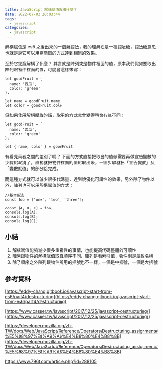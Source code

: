 ```yaml
---
title: JavaScript 解構賦值解構什麼？
date: 2022-07-03 20:03:44
tags:
  - javascript
categories:
  - javascript
---
```


解構賦值是 es6 之後出來的一個新語法，我的理解它是一種語法糖，語法糖意思也就是說它可以用更簡單的方式達到相同的效果。

<!--more-->

至於它究竟解構了什麼？
其實就是陣列或是物件裡面的值，原本我們假如要取出陣列跟物件裡面的值，可能會這樣來寫：

```javascript=
let goodFruit = {
  name: '西瓜',
  color: 'green',
};

let name = goodFruit.name
let color = goodFruit.colo
```

但如果使用解構賦值的話，取用的方式就會變得稍微有些不同：

```javascript=
let goodFruit = {
  name: '西瓜',
  color: 'green',
};

let { name, color } = goodFruit

```

有看見兩者之間的差別了嗎？
下面的方式直接把取出的值骸需要再做宣告變數的步驟給取消了，直接就把物件裡面的值給取出來，一個步驟就把「宣告變數」及「變數賦值」的部分給完成。

而這種方式就可以減少很多代碼量，達到說優化可讀性的效果，另外除了物件以外，陣列也可以用解構賦值的方式：

```javascript=
//基本用法
const foo = ['one', 'two', 'three'];

const [A, B, C] = foo;
console.log(A);
console.log(B);
console.log(C);
```

## 小結

1. 解構賦值能夠減少很多重複性的事情，也能提高代碼整體的可讀性
2. 陣列跟物件的解構賦值取值順序不同，陣列是看索引值，物件則是屬性名稱
3. 除了順序之外陣列跟物件所用的括號也不一樣，一個是中括號，一個是大括號

## 參考資料

[https://eddy-chang.gitbook.io/javascript-start-from-es6/part4/destructuring](https://eddy-chang.gitbook.io/javascript-start-from-es6/part4/destructuring)

[https://www.casper.tw/javascript/2017/12/25/javascript-destructuring/](https://www.casper.tw/javascript/2017/12/25/javascript-destructuring/)

[https://developer.mozilla.org/zh-TW/docs/Web/JavaScript/Reference/Operators/Destructuring_assignment#%E5%98%97%E8%A9%A6%E4%B8%80%E4%B8%8B](https://developer.mozilla.org/zh-TW/docs/Web/JavaScript/Reference/Operators/Destructuring_assignment#%E5%98%97%E8%A9%A6%E4%B8%80%E4%B8%8B)

https://www.796t.com/article.php?id=288105
